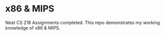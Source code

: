 # x86 & MIPS
Neat CS 218 Assignments completed. This repo demonstrates my working knowledge of x86 & MIPS. 

